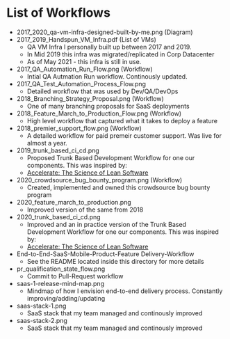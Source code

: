 # List of Workflows
* 2017_2020_qa-vm-infra-designed-built-by-me.png (Diagram)
* 2017_2019_Handspun_VM_Infra.pdf (List of VMs)
	* QA VM Infra I personally built up between 2017 and 2019.
	* In Mid 2019 this infra was migrated/replicated in Corp Datacenter
	* As of May 2021 - this infra is still in use.
* 2017_QA_Automation_Run_Flow.png (Workflow)
	* Intial QA Autmation Run workflow. Continously updated.
* 2017_QA_Test_Automation_Process_Flow.png
	* Detailed workflow that was used by Dev/QA/DevOps
* 2018_Branching_Strategy_Proposal.png (Workflow)
	* One of many branching proposals for SaaS deployments
* 2018_Feature_March_to_Production_Flow.png (Workflow)
	* High level workflow that captured what it takes to deploy a feature
* 2018_premier_support_flow.png (Workflow)
	* A detailed workflow for paid premeir customer support. Was live for almost a year.
* 2019_trunk_based_ci_cd.png
	* Proposed Trunk Based Development Workflow for one our components. This was inspired by:
	* [Accelerate: The Science of Lean Software](https://www.amazon.com/Accelerate-Software-Performing-Technology-Organizations/dp/1942788339)
* 2020_crowdsource_bug_bounty_program.png (Workflow)
	* Created, implemented and owned this crowdsource bug bounty program
* 2020_feature_march_to_production.png
	* Improved version of the same from 2018
* 2020_trunk_based_ci_cd.png
	* Improved and an in practice version of the Trunk Based Development Workflow for one our components. This was inspired by:
	* [Accelerate: The Science of Lean Software](https://www.amazon.com/Accelerate-Software-Performing-Technology-Organizations/dp/1942788339)
* End-to-End-SaaS-Mobile-Product-Feature Delivery-Workflow
	* See the README located inside this directory for more details
* pr_qualification_state_flow.png
	* Commit to Pull-Request workflow
* saas-1-release-mind-map.png
	* Mindmap of how I envision end-to-end delivery process. Constantly improving/adding/updating
* saas-stack-1.png
	* SaaS stack that my team managed and continously improved
* saas-stack-2.png
	* SaaS stack that my team managed and continously improved
